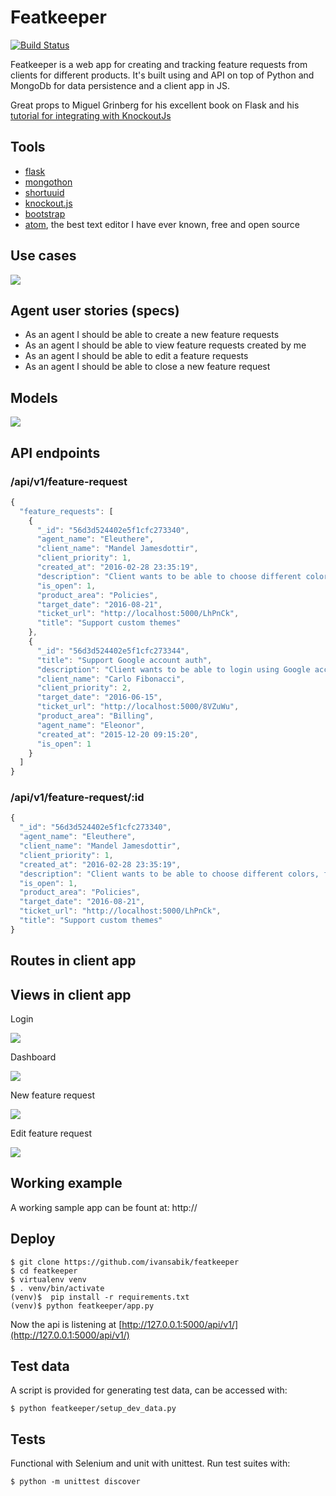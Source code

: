 # Featkeeper
[![Build Status](https://travis-ci.org/ivansabik/featkeeper.svg)](https://travis-ci.org/ivansabik/featkeeper)

Featkeeper is a web app for creating and tracking feature requests from clients for different products. It's built using and API on top of Python and MongoDb for data persistence and a client app in JS.

Great props to Miguel Grinberg for his excellent book on Flask and his [tutorial for integrating with KnockoutJs](http://blog.miguelgrinberg.com/post/writing-a-javascript-rest-client)


## Tools
- [flask](https://github.com/mitsuhiko/flask)
- [mongothon](https://github.com/gamechanger/mongothon)
- [shortuuid](https://github.com/stochastic-technologies/shortuuid)
- [knockout.js](https://github.com/knockout/knockout)
- [bootstrap](https://github.com/twbs/bootstrap)
- [atom](https://atom.io/), the best text editor I have ever known, free and open source

## Use cases
![](https://raw.githubusercontent.com/ivansabik/featkeeper/master/doc/use_cases.png)

## Agent user stories (specs)
- As an agent I should be able to create a new feature requests
- As an agent I should be able to view feature requests created by me
- As an agent I should be able to edit a feature requests
- As an agent I should be able to close a new feature request

## Models
![](https://raw.githubusercontent.com/ivansabik/featkeeper/master/doc/models.png)

## API endpoints
### /api/v1/feature-request

```javascript
{
  "feature_requests": [
    {
      "_id": "56d3d524402e5f1cfc273340",
      "agent_name": "Eleuthere",
      "client_name": "Mandel Jamesdottir",
      "client_priority": 1,
      "created_at": "2016-02-28 23:35:19",
      "description": "Client wants to be able to choose different colors, fonts, and layouts for each module",
      "is_open": 1,
      "product_area": "Policies",
      "target_date": "2016-08-21",
      "ticket_url": "http://localhost:5000/LhPnCk",
      "title": "Support custom themes"
    },
    {
      "_id": "56d3d524402e5f1cfc273344",
      "title": "Support Google account auth",
      "description": "Client wants to be able to login using Google accounts restricted to users in corporate domain",
      "client_name": "Carlo Fibonacci",
      "client_priority": 2,
      "target_date": "2016-06-15",
      "ticket_url": "http://localhost:5000/8VZuWu",
      "product_area": "Billing",
      "agent_name": "Eleonor",
      "created_at": "2015-12-20 09:15:20",
      "is_open": 1
    }
  ]
}
```

### /api/v1/feature-request/:id

```javascript
{
  "_id": "56d3d524402e5f1cfc273340",
  "agent_name": "Eleuthere",
  "client_name": "Mandel Jamesdottir",
  "client_priority": 1,
  "created_at": "2016-02-28 23:35:19",
  "description": "Client wants to be able to choose different colors, fonts, and layouts for each module",
  "is_open": 1,
  "product_area": "Policies",
  "target_date": "2016-08-21",
  "ticket_url": "http://localhost:5000/LhPnCk",
  "title": "Support custom themes"
}
```

## Routes in client app
## Views in client app
Login

![](https://raw.githubusercontent.com/ivansabik/featkeeper/master/doc/login.png)

Dashboard

![](https://raw.githubusercontent.com/ivansabik/featkeeper/master/doc/dashboard.png)

New feature request

![](https://raw.githubusercontent.com/ivansabik/featkeeper/master/doc/new_feature.png)

Edit feature request

![](https://raw.githubusercontent.com/ivansabik/featkeeper/master/doc/edit_feature.png)

## Working example
A working sample app can be fount at: http://

## Deploy

```shell
$ git clone https://github.com/ivansabik/featkeeper
$ cd featkeeper
$ virtualenv venv
$ . venv/bin/activate
(venv)$  pip install -r requirements.txt
(venv)$ python featkeeper/app.py
```

Now the api is listening at [http://127.0.0.1:5000/api/v1/](http://127.0.0.1:5000/api/v1/)

## Test data
A script is provided for generating test data, can be accessed with:

```shell
$ python featkeeper/setup_dev_data.py
```

## Tests
Functional with Selenium and unit with unittest. Run test suites with:

```shell
$ python -m unittest discover
```

